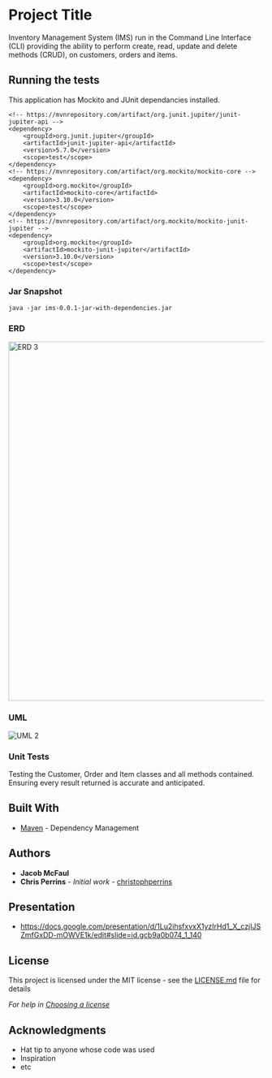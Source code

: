 # Project Title

Inventory Management System (IMS) run in the Command Line Interface (CLI) providing the ability to perform create, read, update and delete methods (CRUD), on customers, orders and items. 

## Running the tests

This application has Mockito and JUnit dependancies installed.

```
<!-- https://mvnrepository.com/artifact/org.junit.jupiter/junit-jupiter-api -->
<dependency>
    <groupId>org.junit.jupiter</groupId>
    <artifactId>junit-jupiter-api</artifactId>
    <version>5.7.0</version>
    <scope>test</scope>
</dependency>
<!-- https://mvnrepository.com/artifact/org.mockito/mockito-core -->
<dependency>
    <groupId>org.mockito</groupId>
    <artifactId>mockito-core</artifactId>
    <version>3.10.0</version>
    <scope>test</scope>
</dependency>
<!-- https://mvnrepository.com/artifact/org.mockito/mockito-junit-jupiter -->
<dependency>
    <groupId>org.mockito</groupId>
    <artifactId>mockito-junit-jupiter</artifactId>
    <version>3.10.0</version>
    <scope>test</scope>
</dependency>
```
### Jar Snapshot
```java -jar ims-0.0.1-jar-with-dependencies.jar```

### ERD
<img width="708" alt="ERD 3" src="https://user-images.githubusercontent.com/44535342/120836389-c0d9ef00-c522-11eb-803c-0f88e3de6db3.png">

### UML
![UML 2](https://user-images.githubusercontent.com/44535342/120836291-a4d64d80-c522-11eb-86ed-9555faed4848.png)

### Unit Tests 

Testing the Customer, Order and Item classes and all methods contained. 
Ensuring every result returned is accurate and anticipated.

## Built With

* [Maven](https://maven.apache.org/) - Dependency Management

## Authors
* **Jacob McFaul**
* **Chris Perrins** - *Initial work* - [christophperrins](https://github.com/christophperrins)

## Presentation
* https://docs.google.com/presentation/d/1Lu2ihsfxvxX1yzIrHd1_X_czjIJSZmfGxDD-mOWVE1k/edit#slide=id.gcb9a0b074_1_140

## License

This project is licensed under the MIT license - see the [LICENSE.md](LICENSE.md) file for details 

*For help in [Choosing a license](https://choosealicense.com/)*

## Acknowledgments

* Hat tip to anyone whose code was used
* Inspiration
* etc
